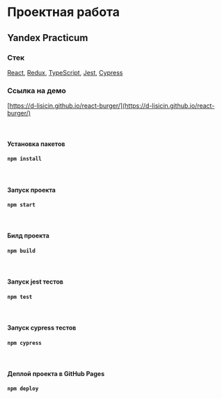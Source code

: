 # Проектная работа
## Yandex Practicum

### Стек
[React](https://github.com/facebook/react.git),
[Redux](https://github.com/reduxjs/redux),
[TypeScript](https://github.com/Microsoft/TypeScript.git),
[Jest](https://github.com/facebook/jest),
[Cypress](https://github.com/cypress-io/cypress.git)

### Ссылка на демо
[https://d-lisicin.github.io/react-burger/](https://d-lisicin.github.io/react-burger/)
<br><br><br>
#### Установка пакетов
#### `npm install`
<br>

#### Запуск проекта
#### `npm start`
<br>

#### Билд проекта
#### `npm build`
<br>

#### Запуск jest тестов
#### `npm test`
<br>

#### Запуск cypress тестов
#### `npm cypress`
<br>

#### Деплой проекта в GitHub Pages
#### `npm deploy`
